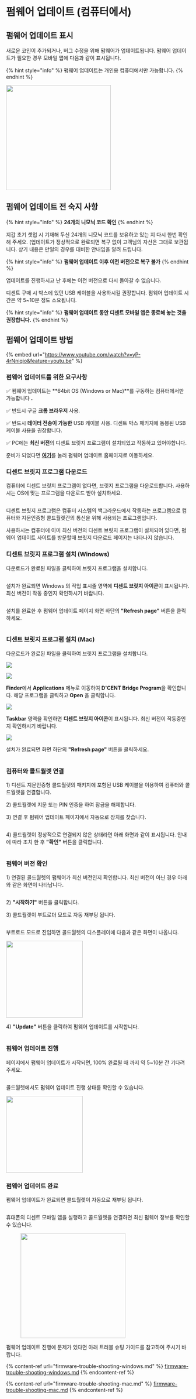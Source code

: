 # 펌웨어 업데이트 (컴퓨터에서)

## 펌웨어 업데이트 표시

새로운 코인이 추가되거나, 버그 수정을 위해 펌웨어가 업데이트됩니다. 펌웨어 업데이트가 필요한 경우 모바일 앱에 다음과 같이 표시됩니다.

{% hint style="info" %}
펌웨어 업데이트는 개인용 컴퓨터에서만 가능합니다.
{% endhint %}

<div align="left">

<img src="../../.gitbook/assets/펌웨어.png" alt="" width="287">

</div>

## 펌웨어 업데이트 전 숙지 사항

{% hint style="info" %}
**24개의 니모닉 코드 확인**
{% endhint %}

지갑 초기 셋업 시 기재해 두신 24개의 니모닉 코드를 보유하고 있는 지 다시 한번 확인해 주세요. (업데이트가 정상적으로 완료되면 복구 없이 고객님의 자산은 그대로 보관됩니다. 상기 내용은 만일의 경우를 대비한 안내임을 알려 드립니다.

{% hint style="info" %}
**펌웨어 업데이트 이후 이전 버전으로 복구 불가**
{% endhint %}

업데이트를 진행하시고 난 후에는 이전 버전으로 다시 돌아갈 수 없습니다.

디센트 구매 시 박스에 있던 USB 케이블을 사용하시길 권장합니다. 펌웨어 업데이트 시간은 약 5\~10분 정도 소요됩니다.&#x20;

{% hint style="info" %}
**펌웨어 업데이트 동안 디센트 모바일 앱은 종료해 놓는 것을 권장합니다.**
{% endhint %}

## 펌웨어 업데이트 방법

{% embed url="https://www.youtube.com/watch?v=yP-4rNniqio&feature=youtu.be" %}

### 펌웨어 업데이트를 위한 요구사항

✅ 펌웨어 업데이트는 **64bit OS (Windows or Mac)**를 구동하는 컴퓨터에서만 가능합니다 **.**

✅ 반드시 구글 **크롬 브라우저** 사용.

✅ 반드시 **데이터 전송이 가능한** USB 케이블 사용. 디센트 박스 패키지에 동봉된 USB 케이블 사용을 권장합니다.

✅ PC에는 **최신 버전**의 디센트 브릿지 프로그램이 설치되었고 작동하고 있어야합니다.

준비가 되었다면 [**여기**](https://fwu.dcentwallet.com/)를 눌러 펌웨어 업데이트 홈페이지로 이동하세요.

### 디센트 브릿지 프로그램 다운로드

컴퓨터에 디센트 브릿지 프로그램이 없다면, 브릿지 프로그램을 다운로드합니다. 사용하시는 OS에 맞는 프로그램을 다운로드 받아 설치하세요.

<div align="left">

<img src="../../.gitbook/assets/PC업데이트-01.png" alt="">

</div>

디센트 브릿지 프로그램은 컴퓨터 시스템의 백그라운드에서 작동하는 프로그램으로 컴퓨터와 지문인증형 콜드월렛간의 통신을 위해 사용되는 프로그램입니다.

사용하시는 컴퓨터에 이미 최신 버전의 디센트 브릿지 프로그램이 설치되어 있다면, 펌웨어 업데이트 사이트를 방문할때 브릿지 다운로드 페이지는 나타나지 않습니다.

### 디센트 브릿지 프로그램 설치 (Windows)

다운로드가 완료된 파일을 클릭하여 브릿지 프로그램을 설치합니다.

<div align="left">

<img src="../../.gitbook/assets/PC업데이트-02.png" alt="">

</div>

설치가 완료되면 Windows 의 작업 표시줄 영역에 **디센트 브릿지 아이콘**이 표시됩니다. 최신 버전이 작동 중인지 확인하시기 바랍니다.

<div align="left">

<figure><img src="../../.gitbook/assets/PC업데이트-10 (1).png" alt=""><figcaption></figcaption></figure>

</div>

설치를 완료한 후 펌웨어 업데이트 페이지 화면 하단의 **"Refresh page"** 버튼을 클릭하세요.

<div align="left">

<img src="../../.gitbook/assets/PC업데이트-03.png" alt="">

</div>

### 디센트 브릿지 프로그램 설치 (Mac)

다운로드가 완료된 파일을 클릭하여 브릿지 프로그램을 설치합니다.&#x20;

![](../../.gitbook/assets/mac01.png)

![](../../.gitbook/assets/mac02.png)

**Finder**에서 **Applications** 메뉴로 이동하여 **D'CENT Bridge Program**을 확인합니다. 해당 프로그램을 클릭하고 **Open** 을 클릭합니다.

![](../../.gitbook/assets/mac03.png)

**Taskbar** 영역을 확인하면 **디센트 브릿지 아이콘**이 표시됩니다. 최신 버전이 작동중인지 확인하시기 바랍니다.

![](../../.gitbook/assets/mac04.png)

&#x20;설치가 완료되면 화면 하단의 **"Refresh page"** 버튼을 클릭하세요.&#x20;

<div align="left">

<img src="../../.gitbook/assets/PC업데이트-03.png" alt="">

</div>

### 컴퓨터와 콜드월렛 연결

1\) 디센트 지문인증형 콜드월렛의 패키지에 포함된 USB 케이블을 이용하여 컴퓨터와 콜드월렛을 연결합니다.

2\) 콜드월렛에 지문 또는 PIN 인증을 하여 잠금을 해제합니다.

3\) 연결 후 펌웨어 업데이트 페이지에서 자동으로 장치를 찾습니다.

<div align="left">

<img src="../../.gitbook/assets/PC업데이트-04.png" alt="">

</div>

4\) 콜드월렛이 정상적으로 연결되지 않은 상태라면 아래 화면과 같이 표시됩니다. 안내에 따라 조치 한 후 **"확인"** 버튼을 클릭합니다.

<figure><img src="../../.gitbook/assets/PC업데이트-05.png" alt=""><figcaption></figcaption></figure>

### 펌웨어 버전 확인

1\) 연결된 콜드월렛의 펌웨어가 최신 버전인지 확인합니다. 최신 버전이 아닌 경우 아래와 같은 화면이 나타납니다.

<div align="left">

<img src="../../.gitbook/assets/PC업데이트-06.png" alt="">

</div>

2\) **"시작하기"** 버튼을 클릭합니다.

3\) 콜드월렛이 부트로더 모드로 자동 재부팅 됩니다.

<figure><img src="../../.gitbook/assets/PC업데이트-07.png" alt=""><figcaption></figcaption></figure>

부트로드 모드로 진입하면 콜드월렛의 디스플레이에 다음과 같은 화면이 나옵니다.

<div align="left">

<img src="../../.gitbook/assets/업데이트-01.png" alt="" width="210">

</div>

4\) **"Update"** 버튼을 클릭하여 펌웨어 업데이트를 시작합니다.

<div align="left">

<img src="../../.gitbook/assets/PC업데이트-08.png" alt="">

</div>

### 펌웨어 업데이트 진행

페이지에서 펌웨어 업데이트가 시작되면, 100% 완료될 때 까지 약 5\~10분 간 기다려 주세요.&#x20;

<div align="left">

<img src="../../.gitbook/assets/PC업데이트-09.png" alt="">

</div>

콜드월렛에서도 펌웨어 업데이트 진행 상태를 확인할 수 있습니다.

<div align="left">

<img src="../../.gitbook/assets/업데이트-02.png" alt="" width="210">

</div>

### 펌웨어 업데이트 완료

펌웨어 업데이트가 완료되면 콜드월렛이 자동으로 재부팅 됩니다.

<figure><img src="../../.gitbook/assets/PC업데이트-11.png" alt=""><figcaption></figcaption></figure>

휴대폰의 디센트 모바일 앱을 실행하고 콜드월렛을 연결하면 최신 펌웨어 정보를 확인할 수 있습니다.

<div align="left">

<figure><img src="../../.gitbook/assets/PC업데이트-12.png" alt="" width="287"><figcaption></figcaption></figure>

</div>



펌웨어 업데이트 진행에 문제가 있다면 아래 트러블 슈팅 가이드를 참고하여 주시기 바랍니다.

{% content-ref url="firmware-trouble-shooting-windows.md" %}
[firmware-trouble-shooting-windows.md](firmware-trouble-shooting-windows.md)
{% endcontent-ref %}

{% content-ref url="firmware-trouble-shooting-mac.md" %}
[firmware-trouble-shooting-mac.md](firmware-trouble-shooting-mac.md)
{% endcontent-ref %}
